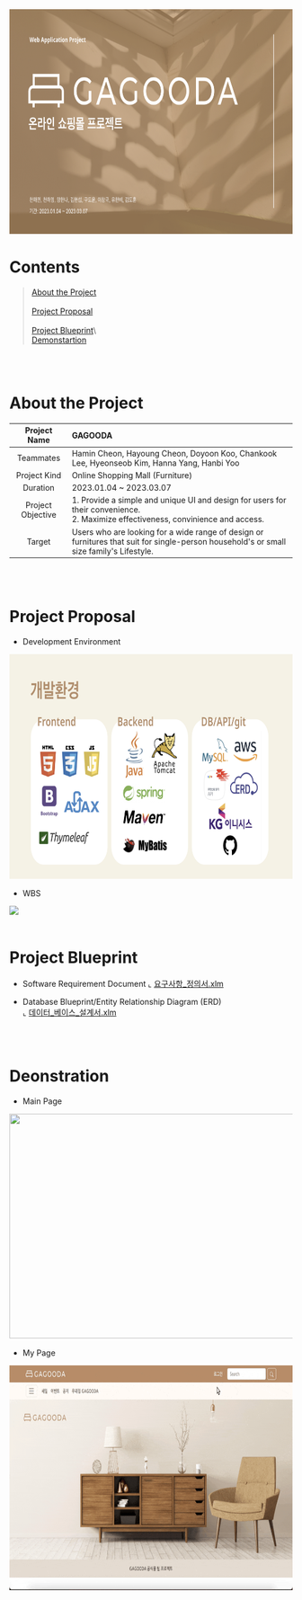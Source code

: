 <img src="https://github.com/hykim-king/GAGOODA/blob/main/doc/main.png"  width="800" height="400"/>

<br>

# Contents


>[About the Project](#프로젝트-개요)\
><br>
>[Project Proposal](#프로젝트-기획)\
><br>
>[Project Blueprint](#프로젝트-설계)\ 
><br>
>[Demonstartion](#기능-시연)
><br>


<br>
<br>

# About the Project

|Project Name|GAGOODA|  
|:-----:|:-----|  
|Teammates|Hamin Cheon, Hayoung Cheon, Doyoon Koo, Chankook Lee, Hyeonseob Kim, Hanna Yang, Hanbi Yoo|
|Project Kind|Online Shopping Mall (Furniture)|
|Duration|2023.01.04 ~ 2023.03.07|
|Project Objective|1. Provide a simple and unique UI and design for users for their convenience.<br>2. Maximize effectiveness, convinience and access.|
|Target|Users who are looking for a wide range of design or furnitures that suit for single-person household's or small size family's Lifestyle.|

<br>
<br>

# Project Proposal

* Development Environment
<img src="https://github.com/hykim-king/GAGOODA/blob/main/doc/develop-tool.png"  width="800" height="400"/>

* WBS
<img src="https://github.com/hykim-king/GAGOODA/blob/main/doc/GAGOODA_WBS.png" height="200"/>


<br>
<br>

# Project Blueprint


* Software Requirement Document 
⌞ [요구사항_정의서.xlm](https://github.com/hykim-king/GAGOODA/blob/main/doc/GAGOODA_%EC%9A%94%EA%B5%AC%EC%82%AC%ED%95%AD%EC%A0%95%EC%9D%98%EC%84%9C.xlsx "요구사항 정의서 파일")


* Database Blueprint/Entity Relationship Diagram (ERD)  
⌞ [데이터_베이스_설계서.xlm](https://github.com/hykim-king/GAGOODA/blob/main/doc/gagooda.png)

<br>
<br>

# Deonstration
* Main Page
<img src="https://github.com/hykim-king/GAGOODA/blob/main/doc/mainpage.gif"  width="800" height="400"/>

* My Page
<img src="https://github.com/hykim-king/GAGOODA/blob/main/doc/mypage.gif"  width="800" height="400"/>
   
